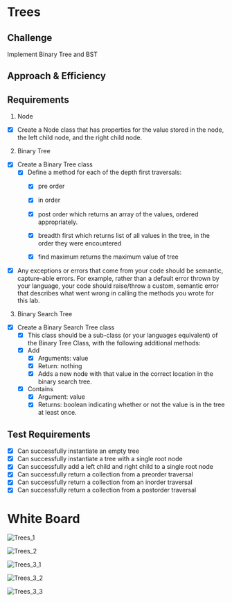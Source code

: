 # Trees

## Challenge

Implement Binary Tree and BST

## Approach & Efficiency

## Requirements

1. Node

* [x] Create a Node class that has properties for the value stored in the node, the left child node, and the right child node.

2. Binary Tree

* [x] Create a Binary Tree class
    - [x] Define a method for each of the depth first traversals:
        * [x] pre order
        * [x] in order
        * [x] post order which returns an array of the values, ordered
        appropriately.
        * [x] breadth first which returns list of all values in the tree, in the order they were encountered

        * [x] find maximum returns the maximum value of tree
* [x] Any exceptions or errors that come from your code should be semantic, capture-able errors. For example, rather than a default error thrown by your language, your code should raise/throw a custom, semantic error that describes what went wrong in calling the methods you wrote for this lab.

3. Binary Search Tree

* [x] Create a Binary Search Tree class
    - [x] This class should be a sub-class (or your languages equivalent) of the Binary Tree Class, with the following additional methods:
    - [x] Add
        * [x] Arguments: value
        * [x] Return: nothing
        * [x] Adds a new node with that value in the correct location in the binary search tree.
    - [x] Contains
        * [x] Argument: value
        * [x] Returns: boolean indicating whether or not the value is in the tree at least once.

## Test Requirements

* [x] Can successfully instantiate an empty tree
* [x] Can successfully instantiate a tree with a single root node
* [x] Can successfully add a left child and right child to a single root node
* [x] Can successfully return a collection from a preorder traversal
* [x] Can successfully return a collection from an inorder traversal
* [x] Can successfully return a collection from a postorder traversal
# White Board

![Trees_1](Binary_Trees_1.jpg)

![Trees_2](Binary_Trees_2.jpg)

![Trees_3_1](Binary_Trees_3_1.jpg)

![Trees_3_2](Binary_Trees_3_2.jpg)

![Trees_3_3](Binary_Trees_3_3.jpg)
